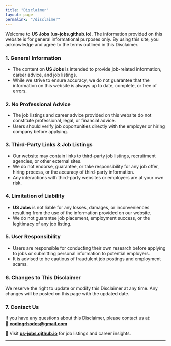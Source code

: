 ```yaml
---
title: "Disclaimer"
layout: page
permalink: "/disclaimer"
---
```


Welcome to **US Jobs** (**us-jobs.github.io**). The information provided on this website is for general informational purposes only. By using this site, you acknowledge and agree to the terms outlined in this Disclaimer.  

### 1. General Information  
- The content on **US Jobs** is intended to provide job-related information, career advice, and job listings.  
- While we strive to ensure accuracy, we do not guarantee that the information on this website is always up to date, complete, or free of errors.  

### 2. No Professional Advice  
- The job listings and career advice provided on this website do not constitute professional, legal, or financial advice.  
- Users should verify job opportunities directly with the employer or hiring company before applying.  

### 3. Third-Party Links & Job Listings  
- Our website may contain links to third-party job listings, recruitment agencies, or other external sites.  
- We do not endorse, guarantee, or take responsibility for any job offer, hiring process, or the accuracy of third-party information.  
- Any interactions with third-party websites or employers are at your own risk.  

### 4. Limitation of Liability  
- **US Jobs** is not liable for any losses, damages, or inconveniences resulting from the use of the information provided on our website.  
- We do not guarantee job placement, employment success, or the legitimacy of any job listing.  

### 5. User Responsibility  
- Users are responsible for conducting their own research before applying to jobs or submitting personal information to potential employers.  
- It is advised to be cautious of fraudulent job postings and employment scams.  

### 6. Changes to This Disclaimer  
We reserve the right to update or modify this Disclaimer at any time. Any changes will be posted on this page with the updated date.  

### 7. Contact Us  
If you have any questions about this Disclaimer, please contact us at:  
📧 **[codingrhodes@gmail.com](mailto:codingrhodes@gmail.com)**  

🔎 Visit **[us-jobs.github.io](https://us-jobs.github.io/)** for job listings and career insights.  

---

